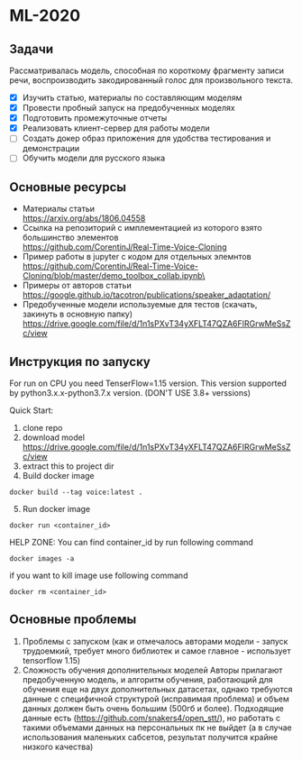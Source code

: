 # ML-2020

## Задачи
Рассматривалась модель, способная по короткому фрагменту записи речи, воспроизводить закодированный голос для произвольного текста. 

- [x]  Изучить статью, материалы по составляющим моделям
- [x]  Провести пробный запуск на предобученных моделях
- [x]  Подготовить промежуточные отчеты
- [x]  Реализовать клиент-сервер для работы модели
- [ ]  Создать докер образ приложения для удобства тестирования и демонстрации
- [ ]  Обучить модели для русского языка

## Основные ресурсы
* Материалы статьи \
https://arxiv.org/abs/1806.04558 
* Ссылка на репозиторий с имплементацией из которого взято большинство элементов \
https://github.com/CorentinJ/Real-Time-Voice-Cloning
* Пример работы в jupyter c кодом для отдельных элемнтов \
https://github.com/CorentinJ/Real-Time-Voice-Cloning/blob/master/demo_toolbox_collab.ipynb\
* Примеры от авторов статьи \
https://google.github.io/tacotron/publications/speaker_adaptation/
* Предобученные модели используемые для тестов (скачать, закинуть в основную папку) \
https://drive.google.com/file/d/1n1sPXvT34yXFLT47QZA6FIRGrwMeSsZc/view

## Инструкция по запуску
For run on CPU you need TenserFlow=1.15 version. 
This version supported by python3.x.x-python3.7.x version. 
(DON'T USE 3.8+ verssions)

Quick Start:
1. clone repo
2. download model https://drive.google.com/file/d/1n1sPXvT34yXFLT47QZA6FIRGrwMeSsZc/view
3. extract this to project dir
4. Build docker image
```
docker build --tag voice:latest .
```
5. Run docker image
```
docker run <container_id>
```
HELP ZONE:
You can find container_id by run following command
```
docker images -a
```
if you want to kill image use following command
```
docker rm <container_id>
```

## Основные проблемы
1. Проблемы с запуском (как и отмечалось авторами модели - запуск трудоемкий, требует много библиотек и самое главное - использует tensorflow 1.15)
2. Сложность обучения дополнительных моделей 
Авторы прилагают предобученную модель, и алгоритм обучения, работающий для обучения еще на двух дополнительных датасетах, однако требуются данные с специфичной структурой (исправимая проблема) и объем данных должен быть очень большим (500гб и более). Подходящие данные есть (https://github.com/snakers4/open_stt/), но работать с такими объемами данных на персональных пк не выйдет (а в случае использования маленьких сабсетов, результат получится крайне низкого качества)
